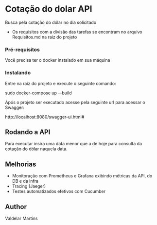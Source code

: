 # Cotação do dolar API

Busca pela cotação do dólar no dia solicitado

- Os requisitos com a divisão das tarefas se encontram no arquivo Requisitos.md na raiz do projeto 

### Pré-requisitos

Você precisa ter o docker instalado em sua máquina

### Instalando

Entre na raiz do projeto e execute o seguinte comando:

sudo docker-compose up --build

Após o projeto ser executado acesse pela seguinte url para acessar o Swagger:
 
http://localhost:8080/swagger-ui.html#

## Rodando a API

Para executar insira uma data menor que a de hoje para consulta da cotação do dólar naquela data.

## Melhorias

- Monitoração com Prometheus e Grafana exibindo métricas da API, do DB e da infra
- Tracing (Jaeger)
- Testes automatizados efetivos com Cucumber

## Author

Valdelar Martins
